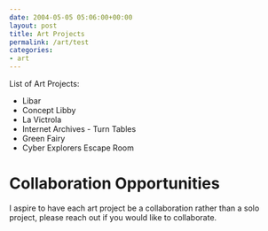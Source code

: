 ```yaml
---
date: 2004-05-05 05:06:00+00:00
layout: post
title: Art Projects
permalink: /art/test
categories:
- art
---
```

List of Art Projects:
* Libar
* Concept Libby
* La Victrola
* Internet Archives - Turn Tables
* Green Fairy
* Cyber Explorers Escape Room

# Collaboration Opportunities
I aspire to have each art project be a collaboration rather than a solo project, please reach out if you would like to collaborate.